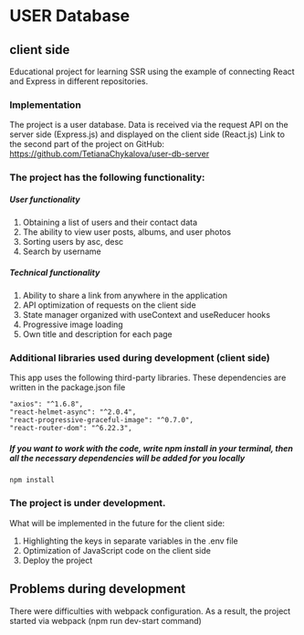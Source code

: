 # USER Database
## client side

Educational project for learning SSR using the example of connecting React and Express in different repositories.

### Implementation

The project is a user database. Data is received via the request API on the server side (Express.js) and displayed on the client side (React.js)
Link to the second part of the project on GitHub:
https://github.com/TetianaChykalova/user-db-server

### The project has the following functionality:

##### User functionality
1. Obtaining a list of users and their contact data
2. The ability to view user posts, albums, and user photos
3. Sorting users by asc, desc
4. Search by username

##### Technical functionality
1. Ability to share a link from anywhere in the application
2. API optimization of requests on the client side
3. State manager organized with useContext and useReducer hooks
4. Progressive image loading
5. Own title and description for each page

### Additional libraries used during development (client side)
This app uses the following third-party libraries. These dependencies are written in the package.json file

    "axios": "^1.6.8",
    "react-helmet-async": "^2.0.4",
    "react-progressive-graceful-image": "^0.7.0",
    "react-router-dom": "^6.22.3",

##### If you want to work with the code, write npm install in your terminal, then all the necessary dependencies will be added for you locally

    npm install

### The project is under development.
What will be implemented in the future for the client side:
1. Highlighting the keys in separate variables in the .env file
2. Optimization of JavaScript code on the client side
3. Deploy the project

## Problems during development

There were difficulties with webpack configuration. As a result, the project started via webpack (npm run dev-start command)
